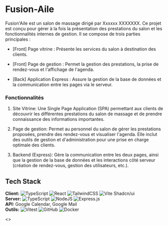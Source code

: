 # Fusion-Aile
Fusion'Aile est un salon de massage dirigé par Xxxxxx XXXXXXX. Ce projet est conçu pour gérer à la fois la présentation des prestations du salon et les fonctionnalités internes de gestion. Il se compose de trois parties principales :

- [Front] Page vitrine : Présente les services du salon à destination des clients.

- [Front] Page de gestion : Permet la gestion des prestations, la prise de rendez-vous et l'affichage de l'agenda.

- [Back] Application Express : Assure la gestion de la base de données et la communication entre les pages via le serveur.

### Fonctionnalités
1. Site Vitrine:
Une Single Page Application (SPA) permettant aux clients de découvrir les différentes prestations du salon de massage et de prendre connaissance des informations importantes.

2. Page de gestion:
Permet au personnel du salon de gérer les prestations proposées, prendre des rendez-vous et visualiser l'agenda. Elle inclut des outils de gestion et d'administration pour une prise en charge optimale des clients.

3. Backend (Express):
Gère la communication entre les deux pages, ainsi que la gestion de la base de données et les interactions côté serveur (création de rendez-vous, gestion des utilisateurs, etc.).
## Tech Stack

 **Client:**   ![TypeScript](https://img.shields.io/badge/typescript-%23007ACC.svg?style=for-the-badge&logo=typescript&logoColor=white) ![React](https://img.shields.io/badge/react-%2320232a.svg?style=for-the-badge&logo=react&logoColor=%2361DAFB) ![TailwindCSS](https://img.shields.io/badge/tailwindcss-%2338B2AC.svg?style=for-the-badge&logo=tailwind-css&logoColor=white) 	![Vite](https://img.shields.io/badge/vite-%23646CFF.svg?style=for-the-badge&logo=vite&logoColor=white)  Shadcn/ui                    
**Server:**   ![TypeScript](https://img.shields.io/badge/typescript-%23007ACC.svg?style=for-the-badge&logo=typescript&logoColor=white) ![NodeJS](https://img.shields.io/badge/node.js-6DA55F?style=for-the-badge&logo=node.js&logoColor=white) ![Express.js](https://img.shields.io/badge/express.js-%23404d59.svg?style=for-the-badge&logo=express&logoColor=%2361DAFB)                  
**API:**     Google Calendar, Google Mail               
 **Outils:**   ![Vitest](https://img.shields.io/badge/-Vitest-252529?style=for-the-badge&logo=vitest&logoColor=FCC72B) ![GitHub](https://img.shields.io/badge/github-%23121011.svg?style=for-the-badge&logo=github&logoColor=white) ![Docker](https://img.shields.io/badge/docker-%230db7ed.svg?style=for-the-badge&logo=docker&logoColor=white)                     

<>
